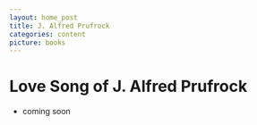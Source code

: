 ```yaml
---
layout: home_post
title: J. Alfred Prufrock
categories: content
picture: books
---
```


# Love Song of J. Alfred Prufrock

* coming soon
